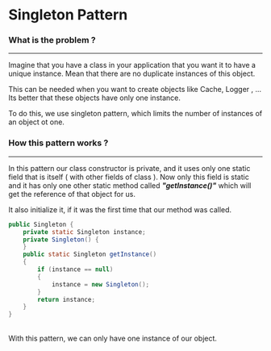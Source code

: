 # Singleton Pattern

### What is the problem ?
<hr />
Imagine that you have a class in your application that you want it to have a unique
instance. Mean that there are no duplicate instances of this object.

This can be needed when you want to create objects like Cache, Logger , ...
Its better that these objects have only one instance.

To do this, we use singleton pattern, which limits the number of instances of an object ot one.

### How this pattern works ?
<hr />
In this pattern our class constructor is private, and it uses only one static field
that is itself ( with other fields of class ). Now only this field is static and it has
only one other static method called <b><i>"getInstance()"</i></b> which will get the reference
of that object for us.

It also initialize it, if it was the first time that our method was called.
```java
public Singleton {
    private static Singleton instance;
    private Singleton() {
    }   
    public static Singleton getInstance()
    {   
        if (instance == null)
        {
            instance = new Singleton();
        }
        return instance;
    }
}
```
<br />
With this pattern, we can only have one instance of our object.